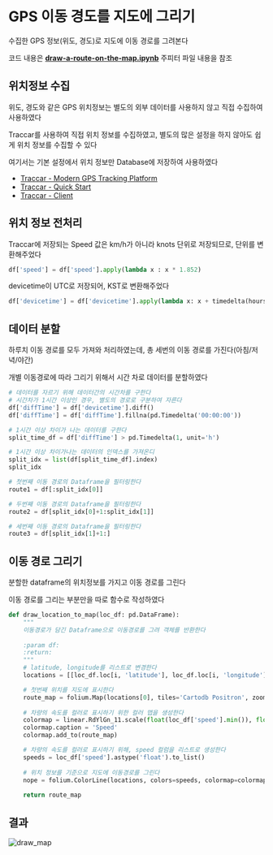 # GPS 이동 경도를 지도에 그리기

수집한 GPS 정보(위도, 경도)로 지도에 이동 경로를 그려본다

코드 내용은 <b>[draw-a-route-on-the-map.ipynb](draw-a-route-on-the-map.ipynb)</b> 주피터 파일 내용을 참조

## 위치정보 수집
위도, 경도와 같은 GPS 위치정보는 별도의 외부 데이터를 사용하지 않고 직접 수집하여 사용하였다

Traccar를 사용하여 직접 위치 정보를 수집하였고, 별도의 많은 설정을 하지 않아도 쉽게 위치 정보를 수집할 수 있다

여기서는 기본 설정에서 위치 정보만 Database에 저장하여 사용하였다
- [Traccar - Modern GPS Tracking Platform](https://www.traccar.org/)
- [Traccar - Quick Start](https://www.traccar.org/quick-start/)
- [Traccar - Client](https://www.traccar.org/client/)


## 위치 정보 전처리
Traccar에 저장되는 Speed 값은 km/h가 아니라 knots 단위로 저장되므로, 단위를 변환해주었다
```python
df['speed'] = df['speed'].apply(lambda x : x * 1.852)
```
devicetime이 UTC로 저장되어, KST로 변환해주었다
```python
df['devicetime'] = df['devicetime'].apply(lambda x: x + timedelta(hours=9))
```
## 데이터 분할
하루치 이동 경로를 모두 가져와 처리하였는데, 총 세번의 이동 경로를 가진다(아침/저녁/야간)

개별 이동경로에 따라 그리기 위해서 시간 차로 데이터를 분할하였다

```python
# 데이터를 자르기 위해 데이터간의 시간차를 구한다
# 시간차가 1시간 이상인 경우, 별도의 경로로 구분하여 자른다
df['diffTime'] = df['devicetime'].diff()
df['diffTime'] = df['diffTime'].fillna(pd.Timedelta('00:00:00'))

# 1시간 이상 차이가 나는 데이터를 구한다
split_time_df = df['diffTime'] > pd.Timedelta(1, unit='h')

# 1시간 이상 차이가나는 데이터의 인덱스를 가져온디
split_idx = list(df[split_time_df].index)
split_idx

# 첫번째 이동 경로의 Dataframe을 필터링한다
route1 = df[:split_idx[0]]

# 두번째 이동 경로의 Dataframe을 필터링한다
route2 = df[split_idx[0]+1:split_idx[1]]

# 세번째 이동 경로의 Dataframe을 필터링한다
route3 = df[split_idx[1]+1:]
```

## 이동 경로 그리기
분할한 dataframe의 위치정보를 가지고 이동 경로를 그린다

이동 경로를 그리는 부분만을 따로 함수로 작성하였다
```python
def draw_location_to_map(loc_df: pd.DataFrame):
    """
    이동경로가 담긴 Dataframe으로 이동경로를 그려 객체를 반환한다
    
    :param df:
    :return:
    """
    # latitude, longitude를 리스트로 변경한다
    locations = [[loc_df.loc[i, 'latitude'], loc_df.loc[i, 'longitude']] for i in loc_df.index]

    # 첫번째 위치를 지도에 표시한다
    route_map = folium.Map(locations[0], tiles='Cartodb Positron', zoom_start=12)
    
    # 차량의 속도를 컬러로 표시하기 위한 컬러 맵을 생성한다
    colormap = linear.RdYlGn_11.scale(float(loc_df['speed'].min()), float(loc_df['speed'].max())).to_step(10)
    colormap.caption = 'Speed'
    colormap.add_to(route_map)

    # 차량의 속도를 컬러로 표시하기 위해, speed 컬럼을 리스트로 생성한다
    speeds = loc_df['speed'].astype('float').to_list()
    
    # 위치 정보를 기준으로 지도에 이동경로를 그린다
    nope = folium.ColorLine(locations, colors=speeds, colormap=colormap, weight=4).add_to(route_map)
    
    return route_map
```

## 결과
![draw_map](https://user-images.githubusercontent.com/31076511/141807855-2537d768-5a59-47c3-8391-e49f97f16d5b.png)